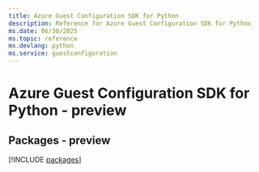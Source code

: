 ```yaml
---
title: Azure Guest Configuration SDK for Python
description: Reference for Azure Guest Configuration SDK for Python
ms.date: 06/30/2025
ms.topic: reference
ms.devlang: python
ms.service: guestconfiguration
---
```

# Azure Guest Configuration SDK for Python - preview
## Packages - preview
[!INCLUDE [packages](guest-configuration-index.md)]